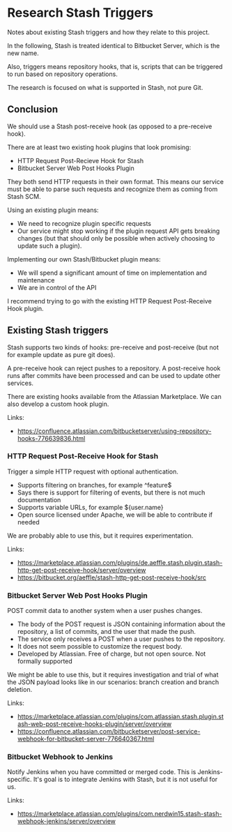 # Research Stash Triggers

Notes about existing Stash triggers and how they relate to this project.

In the following, Stash is treated identical to Bitbucket Server, which is the
new name.

Also, triggers means repository hooks, that is, scripts that can be triggered to
run based on repository operations.

The research is focused on what is supported in Stash, not pure Git.


## Conclusion
We should use a Stash post-receive hook (as opposed to a pre-receive hook).

There are at least two existing hook plugins that look promising:
* HTTP Request Post-Recieve Hook for Stash
* Bitbucket Server Web Post Hooks Plugin

They both send HTTP requests in their own format. This means our service must be
able to parse such requests and recognize them as coming from Stash SCM.

Using an existing plugin means:
* We need to recognize plugin specific requests
* Our service might stop working if the plugin request API gets breaking changes
  (but that should only be possible when actively choosing to update such a plugin).

Implementing our own Stash/Bitbucket plugin means:
* We will spend a significant amount of time on implementation and maintenance
* We are in control of the API

I recommend trying to go with the existing HTTP Request Post-Receive Hook plugin.


## Existing Stash triggers
Stash supports two kinds of hooks: pre-receive and post-receive (but not for
example update as pure git does).

A pre-receive hook can reject pushes to a repository. A post-receive hook runs
after commits have been processed and can be used to update other services.

There are existing hooks available from the Atlassian Marketplace. We can also
develop a custom hook plugin.

Links:
* https://confluence.atlassian.com/bitbucketserver/using-repository-hooks-776639836.html


### HTTP Request Post-Receive Hook for Stash
Trigger a simple HTTP request with optional authentication.

* Supports filtering on branches, for example ^feature$
* Says there is support for filtering of events, but there is not much documentation
* Supports variable URLs, for example ${user.name}
* Open source licensed under Apache, we will be able to contribute if needed

We are probably able to use this, but it requires experimentation.

Links:
* https://marketplace.atlassian.com/plugins/de.aeffle.stash.plugin.stash-http-get-post-receive-hook/server/overview
* https://bitbucket.org/aeffle/stash-http-get-post-receive-hook/src


### Bitbucket Server Web Post Hooks Plugin
POST commit data to another system when a user pushes changes.

* The body of the POST request is JSON containing information about the repository, a list of
  commits, and the user that made the push.
* The service only receives a POST when a user pushes to the repository.
* It does not seem possible to customize the request body.
* Developed by Atlassian. Free of charge, but not open source. Not formally supported

We might be able to use this, but it requires investigation and trial of what the
JSON payload looks like in our scenarios: branch creation and branch deletion.

Links:
* https://marketplace.atlassian.com/plugins/com.atlassian.stash.plugin.stash-web-post-receive-hooks-plugin/server/overview
* https://confluence.atlassian.com/bitbucketserver/post-service-webhook-for-bitbucket-server-776640367.html


### Bitbucket Webhook to Jenkins
Notify Jenkins when you have committed or merged code.
This is Jenkins-specific. It's goal is to integrate Jenkins with Stash, but it
is not useful for us.

Links:
* https://marketplace.atlassian.com/plugins/com.nerdwin15.stash-stash-webhook-jenkins/server/overview
